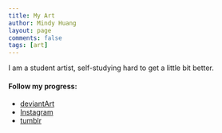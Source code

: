 ```yaml
---
title: My Art
author: Mindy Huang
layout: page
comments: false
tags: [art]
---
```

I am a student artist, self-studying hard to get a little bit better.

#### Follow my progress:

* [deviantArt](http://kchuang.deviantart.com)
* [Instagram](http://www.instagram.com/kchuangart)
* [tumblr](http://kchuangart.tumblr.com)
&nbsp;

<!-- Instagram feed. -->
<div class="ig-root Ri8536 clearfix"> </div>
<script>
 scripts=[];
 host='http://www.uptsi.com';
 js=document.createElement('script');
 js.src=host+"/tools/widgets/b/fl5EA48921IJXdS2ieK53e4gDZ27G153884UQ0Y7hj7a71W9gcL2H36kCai3V734cj06PT";
 scripts[0] = js;
 for(i=0;i< scripts.length; i++){document.getElementsByTagName("HEAD")[0].appendChild(scripts[i]); }
</script>

&nbsp;

